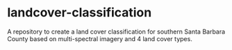# landcover-classification
A repository to create a land cover classification for southern Santa Barbara County based on multi-spectral imagery and 4 land cover types.
